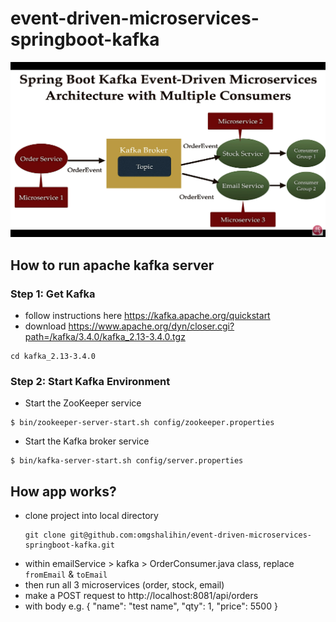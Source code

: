 # event-driven-microservices-springboot-kafka
![sketch.png](sketch.png)

## How to run apache kafka server
### Step 1: Get Kafka
- follow instructions here https://kafka.apache.org/quickstart
- download https://www.apache.org/dyn/closer.cgi?path=/kafka/3.4.0/kafka_2.13-3.4.0.tgz
``` 
cd kafka_2.13-3.4.0
```
### Step 2: Start Kafka Environment
- Start the ZooKeeper service

```
$ bin/zookeeper-server-start.sh config/zookeeper.properties
```

- Start the Kafka broker service
```
$ bin/kafka-server-start.sh config/server.properties
```

## How app works?
- clone project into local directory
    ```
    git clone git@github.com:omgshalihin/event-driven-microservices-springboot-kafka.git
    ```
- within emailService > kafka > OrderConsumer.java class, replace `fromEmail` & `toEmail`
- then run all 3 microservices (order, stock, email)
- make a POST request to http://localhost:8081/api/orders
- with body e.g.
  {
  "name": "test name",
  "qty": 1,
  "price": 5500
  }